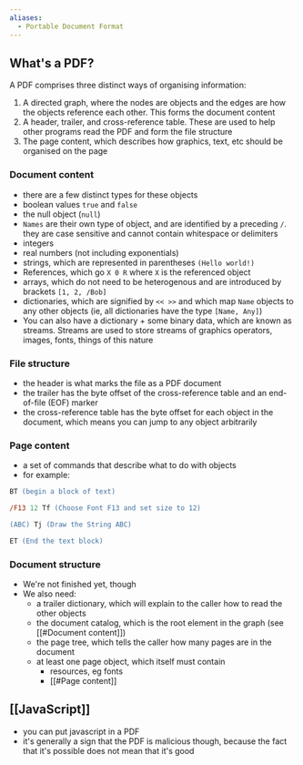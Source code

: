 ```yaml
---
aliases:
  - Portable Document Format
---
```

## What's a PDF?
A PDF comprises three distinct ways of organising information:
1. A directed graph, where the nodes are objects and the edges are how the objects reference each other. This forms the document content
2. A header, trailer, and cross-reference table. These are used to help other programs read the PDF and form the file structure
3. The page content, which describes how graphics, text, etc should be organised on the page

### Document content
- there are a few distinct types for these objects
- boolean values `true` and `false`
- the null object (`null`)
- `Names` are their own type of object, and are identified by a preceding `/`. they are case sensitive and cannot contain whitespace or delimiters
- integers
- real numbers (not including exponentials)
- strings, which are represented in parentheses `(Hello world!)`
- References, which go `X 0 R` where `X` is the referenced object
- arrays, which do not need to be heterogenous and are introduced by brackets `[1, 2, /Bob]`
- dictionaries, which are signified by `<< >>` and which map `Name` objects to any other objects (ie, all dictionaries have the type `[Name, Any]`)
- You can also have a dictionary + some binary data, which are known as streams. Streams are used to store streams of graphics operators, images, fonts, things of this nature
### File structure
- the header is what marks the file as a PDF document
- the trailer has the byte offset of the cross-reference table and an end-of-file (EOF) marker
- the cross-reference table has the byte offset for each object in the document, which means you can jump to any object arbitrarily
### Page content
- a set of commands that describe what to do with objects
- for example:
```Postscript
BT (begin a block of text)

/F13 12 Tf (Choose Font F13 and set size to 12)

(ABC) Tj (Draw the String ABC)

ET (End the text block)
```
### Document structure
- We're not finished yet, though
- We also need:
	- a trailer dictionary, which will explain to the caller how to read the other objects
	- the document catalog, which is the root element in the graph (see [[#Document content]])
	- the page tree, which tells the caller how many pages are in the document
	- at least one page object, which itself must contain
		- resources, eg fonts
		- [[#Page content]]
## [[JavaScript]]
- you can put javascript in a PDF
- it's generally a sign that the PDF is malicious though, because the fact that it's possible does not mean that it's good
